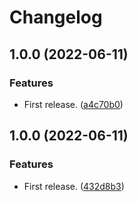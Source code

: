# Changelog

## 1.0.0 (2022-06-11)


### Features

* First release. ([a4c70b0](https://github.com/vincent-herlemont/bats-tools/commit/a4c70b0d4d165a24fabed84546b8c0acaaab0254))

## 1.0.0 (2022-06-11)


### Features

* First release. ([432d8b3](https://github.com/vincent-herlemont/bats-tools/commit/432d8b304056d1a14762f095c9a29a10ae6b34a6))
